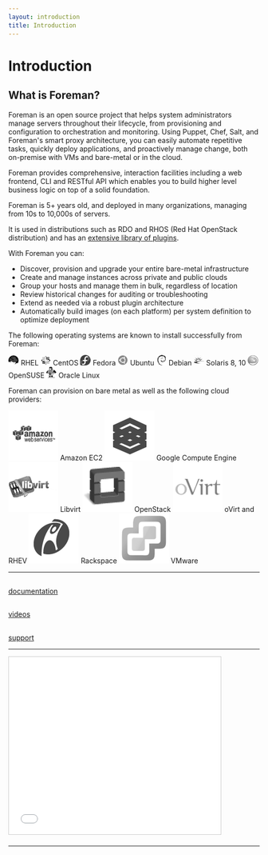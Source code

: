 ```yaml
---
layout: introduction
title: Introduction
---
```


# Introduction

## What is Foreman?
Foreman is an open source project that helps system administrators manage servers throughout their lifecycle,
from provisioning and configuration to orchestration and monitoring.
Using Puppet, Chef, Salt, and Foreman's smart proxy architecture, you can easily automate repetitive tasks,
quickly deploy applications, and proactively manage change, both on-premise with VMs and bare-metal or in the cloud.

Foreman provides comprehensive, interaction facilities including a web frontend, CLI and RESTful API
which enables you to build higher level business logic on top of a solid foundation.

Foreman is 5+ years old, and deployed in many organizations, managing from 10s to 10,000s of servers.

It is used in distributions such as RDO and RHOS (Red Hat OpenStack distribution) and has
an [extensive library of plugins](documentation.html).

With Foreman you can:

* Discover, provision and upgrade your entire bare-metal infrastructure
* Create and manage instances across private and public clouds
* Group your hosts and manage them in bulk, regardless of location
* Review historical changes for auditing or troubleshooting
* Extend as needed via a robust plugin architecture
* Automatically build images (on each platform) per system definition to optimize deployment

The following operating systems are known to install successfully from Foreman:

 ![](static/images/os/Redhat.png) RHEL ![](static/images/os/Centos.png) CentOS ![](static/images/os/Fedora.png) Fedora
 ![](static/images/os/Ubuntu.png) Ubuntu ![](static/images/os/Debian.png) Debian ![](static/images/os/Solaris.png) Solaris 8, 10
 ![](static/images/os/Suse.png) OpenSUSE ![](static/images/os/Oracle.png) Oracle Linux

Foreman can provision on bare metal as well as the following cloud providers:

 ![](static/images/clouds/amazonaws.png) Amazon EC2  ![](static/images/clouds/google-compute-engine.png) Google Compute Engine
 ![](static/images/clouds/libvirt.png) Libvirt  ![](static/images/clouds/openstack.png) OpenStack
 ![](static/images/clouds/ovirt.png) oVirt and RHEV  ![](static/images/clouds/rackspace.png) Rackspace
 ![](static/images/clouds/vsphere.png) VMware

----------------------

<div class='row'>
  <div class='col-md-4 center'>
  <a href="documentation.html" class="btn-doc btn">
    <h2 class='doc-icon'><i class="fa fa-newspaper-o"></i></h2>
    documentation
  </a>
  </div>
  <div class='col-md-4 center'>
  <a href="media.html" class="btn-doc btn">
    <h2 class='doc-icon'><i class="fa fa-video-camera"></i></h2>
    videos
  </a>
  </div>
  <div class='col-md-4 center'>
  <a href="support.html" class="btn-doc btn">
    <h2 class='doc-icon'><i class="fa fa-question-circle"></i></h2>
    support
  </a>
  </div>
</div>


------------------

<div class='row'>
  <div class='col-md-6 col-md-offset-3 center'>
    <iframe src="//www.slideshare.net/slideshow/embed_code/key/t6BM0vxUBf0RG" width="425" height="355" frameborder="0" marginwidth="0" marginheight="0" scrolling="no" style="border:1px solid #CCC; border-width:1px; margin-bottom:5px; max-width: 100%;" allowfullscreen> </iframe>
  </div>
</div>

-----------------
